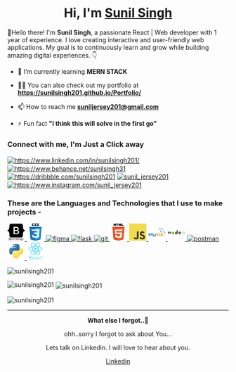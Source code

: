 
<h1 align="center">Hi, I'm <a href="https://sunilsingh201.github.io/Portfolio/">Sunil Singh</a></h1>
<!-- <h3 align="center">Finally !!! Got the problem to solve</h3> -->
<p>👋Hello there! I'm <strong>Sunil Singh</strong>, a passionate React | Web developer with 1 year of experience. I love creating interactive and user-friendly web applications. My goal is to continuously learn and grow while building amazing digital experiences. &#x1F447;</p>


- 🌱 I’m currently learning **MERN STACK**

- 👨‍💻  You can also check out my portfolio at **https://sunilsingh201.github.io/Portfolio/**

- 📫 How to reach me **suniljersey201@gmail.com**

- ⚡ Fun fact **"I think this will solve in the first go"**

<h3 align="left">Connect with me, I'm Just a Click away</h3>
<p align="left">

<a href="https://linkedin.com/in/https://www.linkedin.com/in/sunilsingh201/" target="blank"><img align="center" src="https://raw.githubusercontent.com/rahuldkjain/github-profile-readme-generator/master/src/images/icons/Social/linked-in-alt.svg" alt="https://www.linkedin.com/in/sunilsingh201/" height="30" width="40" /></a>
<a href="https://www.behance.net/https://www.behance.net/sunilsingh31" target="blank"><img align="center" src="https://raw.githubusercontent.com/rahuldkjain/github-profile-readme-generator/master/src/images/icons/Social/behance.svg" alt="https://www.behance.net/sunilsingh31" height="30" width="40" /></a>
<a href="https://dribbble.com/https://dribbble.com/sunilsingh201" target="blank"><img align="center" src="https://raw.githubusercontent.com/rahuldkjain/github-profile-readme-generator/master/src/images/icons/Social/dribbble.svg" alt="https://dribbble.com/sunilsingh201" height="30" width="40" /></a>
<a href="https://twitter.com/sunil_jersey201" target="blank"><img align="center" src="https://raw.githubusercontent.com/rahuldkjain/github-profile-readme-generator/master/src/images/icons/Social/twitter.svg" alt="sunil_jersey201" height="30" width="40" /></a>
<a href="https://instagram.com/https://www.instagram.com/sunil_jersey201" target="blank"><img align="center" src="https://raw.githubusercontent.com/rahuldkjain/github-profile-readme-generator/master/src/images/icons/Social/instagram.svg" alt="https://www.instagram.com/sunil_jersey201" height="30" width="40" /></a>
</p>

<h3 align="left">These are the Languages and Technologies that I use to make projects - </h3>

<p align="left"> <a href="https://getbootstrap.com" target="_blank" rel="noreferrer"> <img src="https://raw.githubusercontent.com/devicons/devicon/master/icons/bootstrap/bootstrap-plain-wordmark.svg" alt="bootstrap" width="40" height="40"/> </a> <a href="https://www.w3schools.com/css/" target="_blank" rel="noreferrer"> <img src="https://raw.githubusercontent.com/devicons/devicon/master/icons/css3/css3-original-wordmark.svg" alt="css3" width="40" height="40"/> </a> <a href="https://www.figma.com/" target="_blank" rel="noreferrer"> <img src="https://www.vectorlogo.zone/logos/figma/figma-icon.svg" alt="figma" width="40" height="40"/> </a> <a href="https://flask.palletsprojects.com/" target="_blank" rel="noreferrer"> <img src="https://www.vectorlogo.zone/logos/pocoo_flask/pocoo_flask-icon.svg" alt="flask" width="40" height="40"/> </a> <a href="https://git-scm.com/" target="_blank" rel="noreferrer"> <img src="https://www.vectorlogo.zone/logos/git-scm/git-scm-icon.svg" alt="git" width="40" height="40"/> </a> <a href="https://www.w3.org/html/" target="_blank" rel="noreferrer"> <img src="https://raw.githubusercontent.com/devicons/devicon/master/icons/html5/html5-original-wordmark.svg" alt="html5" width="40" height="40"/> </a> <a href="https://developer.mozilla.org/en-US/docs/Web/JavaScript" target="_blank" rel="noreferrer"> <img src="https://raw.githubusercontent.com/devicons/devicon/master/icons/javascript/javascript-original.svg" alt="javascript" width="40" height="40"/> </a> <a href="https://www.mysql.com/" target="_blank" rel="noreferrer"> <img src="https://raw.githubusercontent.com/devicons/devicon/master/icons/mysql/mysql-original-wordmark.svg" alt="mysql" width="40" height="40"/> </a> <a href="https://nodejs.org" target="_blank" rel="noreferrer"> <img src="https://raw.githubusercontent.com/devicons/devicon/master/icons/nodejs/nodejs-original-wordmark.svg" alt="nodejs" width="40" height="40"/> </a> <a href="https://postman.com" target="_blank" rel="noreferrer"> <img src="https://www.vectorlogo.zone/logos/getpostman/getpostman-icon.svg" alt="postman" width="40" height="40"/> </a> <a href="https://www.python.org" target="_blank" rel="noreferrer"> <img src="https://raw.githubusercontent.com/devicons/devicon/master/icons/python/python-original.svg" alt="python" width="40" height="40"/> </a> <a href="https://reactjs.org/" target="_blank" rel="noreferrer"> <img src="https://raw.githubusercontent.com/devicons/devicon/master/icons/react/react-original-wordmark.svg" alt="react" width="40" height="40"/> </a> </p>
<p align="left"> <img src="https://komarev.com/ghpvc/?username=sunilsingh201&label=Profile%20views&color=0e75b6&style=flat" alt="sunilsingh201" /> </p>
<p align="center"><img align="left" src="https://github-readme-stats.vercel.app/api/top-langs?username=sunilsingh201&show_icons=true&locale=en&layout=compact" alt="sunilsingh201" /></p>

<p>&nbsp;<img align="center" src="https://github-readme-stats.vercel.app/api?username=sunilsingh201&show_icons=true&locale=en" alt="sunilsingh201" /></p>

<p><img align="center" src="https://github-readme-streak-stats.herokuapp.com/?user=sunilsingh201&" alt="sunilsingh201" /></p>
<hr></hr>
<p align="center"><strong>What else I forgot..&#129300;</strong></p>
<p align="center">ohh..sorry I forgot to ask about You...</p>

<p align="center">Lets talk on Linkedin. I will love to hear about you.</p>
<p align="center"><a align="center" href="https://sunilsingh201.github.io/Portfolio/">Linkedin</a></p>


